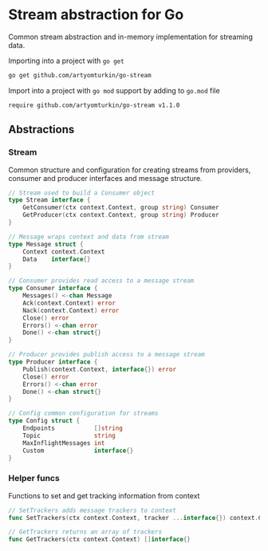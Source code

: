 # Stream abstraction for Go

Common stream abstraction and in-memory implementation for streaming data.

Importing into a project with `go get`
```sh
go get github.com/artyomturkin/go-stream
```

Import into a project with `go mod` support by adding to `go.mod` file
```
require github.com/artyomturkin/go-stream v1.1.0
```

## Abstractions

### Stream
Common structure and configuration for creating streams from providers, consumer and producer interfaces and message structure.

```go
// Stream used to build a Consumer object
type Stream interface {
	GetConsumer(ctx context.Context, group string) Consumer
	GetProducer(ctx context.Context, group string) Producer
}
```
```go
// Message wraps context and data from stream
type Message struct {
	Context context.Context
	Data    interface{}
}
```
```go
// Consumer provides read access to a message stream
type Consumer interface {
	Messages() <-chan Message
	Ack(context.Context) error
	Nack(context.Context) error
	Close() error
	Errors() <-chan error
	Done() <-chan struct{}
}
```
```go
// Producer provides publish access to a message stream
type Producer interface {
	Publish(context.Context, interface{}) error
	Close() error
	Errors() <-chan error
	Done() <-chan struct{}
}
```
```go
// Config common configuration for streams
type Config struct {
	Endpoints           []string
	Topic               string
	MaxInflightMessages int
	Custom              interface{}
}
```

### Helper funcs

Functions to set and get tracking information from context
```go
// SetTrackers adds message trackers to context
func SetTrackers(ctx context.Context, tracker ...interface{}) context.Context
```
```go
// GetTrackers returns an array of trackers
func GetTrackers(ctx context.Context) []interface{}
```
